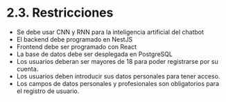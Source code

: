 # 2.3. Restricciones

- Se debe usar CNN y RNN para la inteligencia artificial del chatbot
- El backend debe programado en NestJS
- Frontend debe ser programado con React
- La base de datos debe ser desplegada en PostgreSQL
- Los usuarios deberan ser mayores de 18 para poder registrarse por su cuenta.
- Los usuarios deben introducir sus datos personales para tener acceso.
- Los campos de datos personales y profesionales son obligatorios para el registro de usuario.
